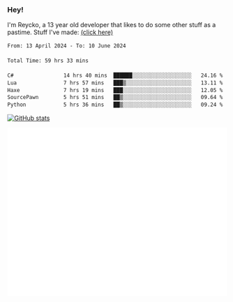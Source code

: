### Hey!
I'm Reycko, a 13 year old developer that likes to do some other stuff as a pastime.
Stuff I've made: [(click here)](https://pastebin.com/raw/QiNpEYja)

<!--START_SECTION:wakasection-->

```txt
From: 13 April 2024 - To: 10 June 2024

Total Time: 59 hrs 33 mins

C#                14 hrs 40 mins  ██████░░░░░░░░░░░░░░░░░░░   24.16 %
Lua               7 hrs 57 mins   ███▒░░░░░░░░░░░░░░░░░░░░░   13.11 %
Haxe              7 hrs 19 mins   ███░░░░░░░░░░░░░░░░░░░░░░   12.05 %
SourcePawn        5 hrs 51 mins   ██▒░░░░░░░░░░░░░░░░░░░░░░   09.64 %
Python            5 hrs 36 mins   ██▒░░░░░░░░░░░░░░░░░░░░░░   09.24 %
```

<!--END_SECTION:wakasection-->

[![GitHub stats](https://github-readme-stats.vercel.app/api?username=Reycko&show_icons=true&theme=dark&hide_title=true&count_private=true)](https://github.com/anuraghazra/github-readme-stats)

![Metrics](/github-metrics.svg)
